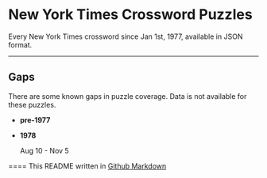 # New York Times Crossword Puzzles

Every New York Times crossword since Jan 1st, 1977, available in JSON format.

---

## Gaps
There are some known gaps in puzzle coverage. Data is not available for these puzzles.

+ **pre-1977**
+ **1978**
  
  Aug 10 - Nov 5

====
This README written in [Github Markdown](https://github.com/adam-p/markdown-here/wiki/Markdown-Cheatsheet)
